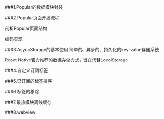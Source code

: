 ###1.Popular的数据模块封装

###2.Popular页面开发流程

剖析Popular页面结构

编码实现

###3.AsyncStorage的基本使用
简单的、异步的、持久化的key-value存储系统

React Native官方推荐的数据存储方式，旨在代替LocalStorage

###4.自定义订阅标签

###5.已订阅的标签排序
 
###6.标签的移除

###7.最热模块离线缓存

###8.webview







